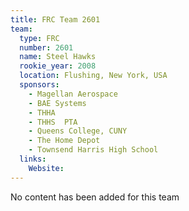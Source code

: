 ```yaml
---
title: FRC Team 2601
team:
  type: FRC
  number: 2601
  name: Steel Hawks
  rookie_year: 2008
  location: Flushing, New York, USA
  sponsors:
    - Magellan Aerospace
    - BAE Systems
    - THHA
    - THHS  PTA
    - Queens College, CUNY
    - The Home Depot
    - Townsend Harris High School
  links:
    Website: 
---
```

No content has been added for this team